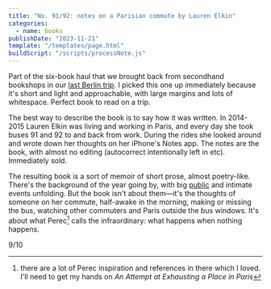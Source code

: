 ```yaml
---
title: "No. 91/92: notes on a Parisian commute by Lauren Elkin"
categories:
  - name: books
publishDate: "2023-11-21"
template: "/templates/page.html"
buildScript: "/scripts/processNote.js"
---
```


Part of the six-book haul that we brought back from secondhand bookshops in our [last Berlin trip](/notes/weeknote-33-berlin-brussels/). I picked this one up immediately because it's short and light and approachable, with large margins and lots of whitespace. Perfect book to read on a trip.

The best way to describe the book is to say how it was written. In 2014-2015 Lauren Elkin was living and working in Paris, and every day she took buses 91 and 92 to and back from work. During the rides she looked around and wrote down her thoughts on her iPhone's Notes app. The notes are the book, with almost no editing (autocorrect intentionally left in etc). Immediately sold.

The resulting book is a sort of memoir of short prose, almost poetry-like. There's the background of the year going by, with big [public](https://en.wikipedia.org/wiki/Charlie_Hebdo_shooting) and intimate events unfolding. But the book isn't about them—it's the thoughts of someone on her commute, half-awake in the morning, making or missing the bus, watching other commuters and Paris outside the bus windows. It's about what Perec[^1] calls the infraordinary: what happens when nothing happens.

9/10

[^1]: there are a lot of Perec inspiration and references in there which I loved. I'll need to get my hands on _An Attempt at Exhausting a Place in Paris_

